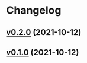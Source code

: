 # Changelog

## [v0.2.0](https://github.com/k1LoW/github-script-ruby/compare/v0.1.0...v0.2.0) (2021-10-12)


## [v0.1.0](https://github.com/k1LoW/github-script-ruby/compare/73e586948d3c...v0.1.0) (2021-10-12)

